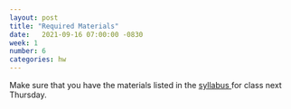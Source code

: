 ```yaml
---
layout: post
title: "Required Materials"
date:   2021-09-16 07:00:00 -0830
week: 1
number: 6
categories: hw
---
```


Make sure that you have the materials listed in the [ syllabus ](https://physcpu1.caseyanderson.com/syllabus.html) for class next Thursday.
